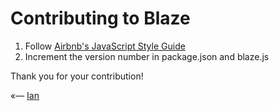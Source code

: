 # Contributing to Blaze

1. Follow [Airbnb's JavaScript Style Guide](https://github.com/airbnb/javascript)
2. Increment the version number in package.json and blaze.js

Thank you for your contribution!

«–– [Ian](http://ianvonwalter.com)
